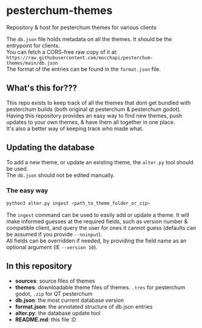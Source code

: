 # pesterchum-themes
Repository &amp; host for pesterchum themes for various clients  

The `db.json` file holds metadata on all the themes. It should be the entrypoint for clients.  
You can fetch a CORS-free raw copy of it at: 
`https://raw.githubusercontent.com/mocchapi/pesterchum-themes/main/db.json`  
The format of the entries can be found in the `format.json` file.  

## What's this for???
This repo exists to keep track of all the themes that dont get bundled with pesterchum builds (both original qt pesterchum & pesterchum godot). Having this repository provides an easy way to find new themes, push updates to your own themes, & have them all together in one place.  
It's also a better way of keeping track who made what.

## Updating the database
To add a new theme, or update an existing theme, the `alter.py` tool should be used.  
The `db.json` should not be edited manually.

### The easy way 
```sh
python3 alter.py ingest <path_to_theme_folder_or_zip> 
```
The `ingest` command can be used to easily add or update a theme. It will make informed guesses at the required fields, such as version number & compatible client, and query the user for ones it cannot guess (defaults can be assumed if you provide `--noinput`).  
All fields can be overridden if needed, by providing the field name as an optional argument (IE `--version 10`).


## In this repository
- **sources**: source files of themes
- **themes**: downloadable theme files of themes. `.tres` for pesterchum godot, `.zip` for QT pesterchum
- **db.json**: the most current database version
- **format.json**: the annotated structure of db.json entries
- **alter.py**: the database update tool
- **README.md**: this file :D